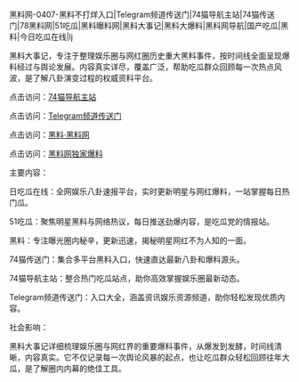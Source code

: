 #
黑料网-0407-黑料不打烊入口|Telegram频道传送门|74猫导航主站|74猫传送门|78黑料网|51吃瓜|黑料曝料网|黑料大事记|黑料大爆料|黑料网导航|国产吃瓜|黑料|今日吃瓜在线|lj

黑料大事记，专注于整理娱乐圈与网红圈历史重大黑料事件，按时间线全面呈现爆料经过与舆论发展。内容真实详尽，覆盖广泛，帮助吃瓜群众回顾每一次热点风波，是了解八卦演变过程的权威资料平台。


点击访问：<a href="https://74mao.com/">74猫导航主站</a>

点击访问：<a href="https://74mao.com/">Telegram频道传送门</a>

点击访问：<a href="https://fge-7ja.pages.dev/">黑料·黑料网</a>

点击访问：<a href="https://haef.pages.dev/">黑料网独家爆料</a>


主要内容：

日吃瓜在线：全网娱乐八卦速报平台，实时更新明星与网红爆料，一站掌握每日热门瓜。

51吃瓜：聚焦明星黑料与网络热议，每日推送劲爆内容，是吃瓜党的情报站。

黑料：专注曝光圈内秘辛，更新迅速，揭秘明星网红不为人知的一面。

74猫传送门：集合多平台黑料入口，快速直达最新八卦和爆料源头。

74猫导航主站：整合热门吃瓜站点，助你高效掌握娱乐圈最新动态。

Telegram频道传送门：入口大全，涵盖资讯娱乐资源频道，助你轻松发现优质内容。

社会影响：

黑料大事记详细梳理娱乐圈与网红界的重要爆料事件，从爆发到发酵，时间线清晰，内容真实。它不仅记录每一次舆论风暴的起点，也让吃瓜群众轻松回顾往年大瓜，是了解圈内内幕的绝佳工具。

<span style="display:none;">[Canonical link](）</span>
